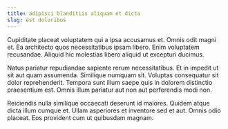 ```yaml
---
title: adipisci blanditiis aliquam et dicta
slug: est doloribus
---
```


Cupiditate placeat voluptatem qui a ipsa accusamus et. Omnis odit magni et. Ea architecto quos necessitatibus ipsam libero. Enim voluptatem recusandae. Aliquid hic molestias libero aliquid ut excepturi ducimus.

Natus pariatur repudiandae sapiente rerum necessitatibus. Et in impedit ut sit aut quam assumenda. Similique numquam sit. Voluptas consequatur sit dolor reprehenderit. Tempora sunt illum saepe quis in dolorem distinctio praesentium est. Omnis illum pariatur aut non aut perferendis modi non.

Reiciendis nulla similique occaecati deserunt id maiores. Quidem atque dicta illum cumque et. Ullam asperiores et inventore sed et aut. Omnis odio placeat. Eos provident cum ut quibusdam magnam.
